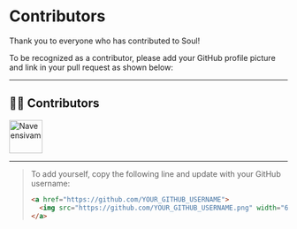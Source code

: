 # Contributors

Thank you to everyone who has contributed to Soul!

To be recognized as a contributor, please add your GitHub profile picture and link in your pull request as shown below:

---

## 🧑‍💻 Contributors

<p align="left">
  <a href="https://github.com/Naveensivam03">
    <img src="https://github.com/Naveensivam03.png" width="60" height="60" alt="Naveensivam"/>
  </a>
  <!-- Add your profile below this line in your PR -->
</p>

---

> To add yourself, copy the following line and update with your GitHub username:
> ```html
> <a href="https://github.com/YOUR_GITHUB_USERNAME">
>   <img src="https://github.com/YOUR_GITHUB_USERNAME.png" width="60" height="60" alt="YOUR NAME"/>
> </a>
> ```
